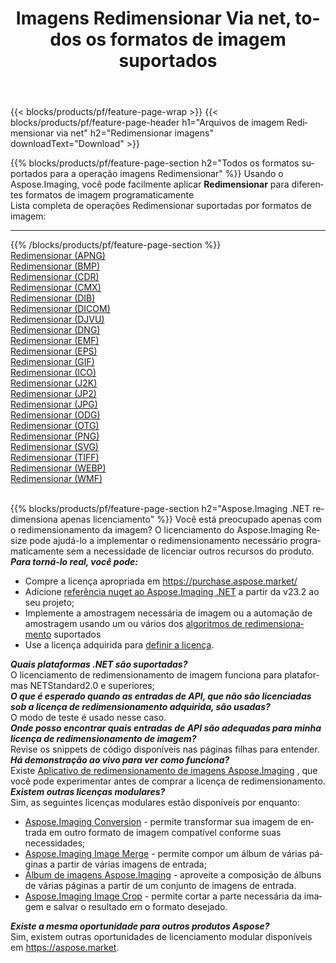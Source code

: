 ﻿---
title: Imagens Redimensionar Via net, todos os formatos de imagem suportados 
weight: 3920
url: /pt/net/resize 
lang: pt
langdirlevel: 2
locales: zh-hans,ja,it,ru,de,es,fr,nl,id,lt,pl,pt,vi,tr,ko,zh-hant,ar,hi,th,sv,cs,uk,he
description: Usando Aspose.Imaging, você pode facilmente imagens Redimensionar Via net
---

{{< blocks/products/pf/feature-page-wrap >}}
{{< blocks/products/pf/feature-page-header h1="Arquivos de imagem Redimensionar via net" h2="Redimensionar imagens" downloadText="Download" >}}


{{% blocks/products/pf/feature-page-section  h2="Todos os formatos suportados para a operação imagens Redimensionar" %}}
Usando o Aspose.Imaging, você pode facilmente aplicar **Redimensionar** para diferentes formatos de imagem programaticamente
<br/>
Lista completa de operações Redimensionar suportadas por formatos de imagem:
<hr/>
{{% /blocks/products/pf/feature-page-section %}}
<div class="container-fluid productfamilypage bg-gray">
    <div class="convertypes bg-gray agp-content section">
        <div class="container">
		<div class="row other-converters">
		    <div class='col-md-2 other-converter remove-lp remove-rp'><a href="/imaging/pt/net/resize/apng" >Redimensionar (APNG)</a></div><div class='col-md-2 other-converter remove-lp remove-rp'><a href="/imaging/pt/net/resize/bmp" >Redimensionar (BMP)</a></div><div class='col-md-2 other-converter remove-lp remove-rp'><a href="/imaging/pt/net/resize/cdr" >Redimensionar (CDR)</a></div><div class='col-md-2 other-converter remove-lp remove-rp'><a href="/imaging/pt/net/resize/cmx" >Redimensionar (CMX)</a></div><div class='col-md-2 other-converter remove-lp remove-rp'><a href="/imaging/pt/net/resize/dib" >Redimensionar (DIB)</a></div><div class='col-md-2 other-converter remove-lp remove-rp'><a href="/imaging/pt/net/resize/dicom" >Redimensionar (DICOM)</a></div><div class='col-md-2 other-converter remove-lp remove-rp'><a href="/imaging/pt/net/resize/djvu" >Redimensionar (DJVU)</a></div><div class='col-md-2 other-converter remove-lp remove-rp'><a href="/imaging/pt/net/resize/dng" >Redimensionar (DNG)</a></div><div class='col-md-2 other-converter remove-lp remove-rp'><a href="/imaging/pt/net/resize/emf" >Redimensionar (EMF)</a></div><div class='col-md-2 other-converter remove-lp remove-rp'><a href="/imaging/pt/net/resize/eps" >Redimensionar (EPS)</a></div><div class='col-md-2 other-converter remove-lp remove-rp'><a href="/imaging/pt/net/resize/gif" >Redimensionar (GIF)</a></div><div class='col-md-2 other-converter remove-lp remove-rp'><a href="/imaging/pt/net/resize/ico" >Redimensionar (ICO)</a></div><div class='col-md-2 other-converter remove-lp remove-rp'><a href="/imaging/pt/net/resize/j2k" >Redimensionar (J2K)</a></div><div class='col-md-2 other-converter remove-lp remove-rp'><a href="/imaging/pt/net/resize/jp2" >Redimensionar (JP2)</a></div><div class='col-md-2 other-converter remove-lp remove-rp'><a href="/imaging/pt/net/resize/jpg" >Redimensionar (JPG)</a></div><div class='col-md-2 other-converter remove-lp remove-rp'><a href="/imaging/pt/net/resize/odg" >Redimensionar (ODG)</a></div><div class='col-md-2 other-converter remove-lp remove-rp'><a href="/imaging/pt/net/resize/otg" >Redimensionar (OTG)</a></div><div class='col-md-2 other-converter remove-lp remove-rp'><a href="/imaging/pt/net/resize/png" >Redimensionar (PNG)</a></div><div class='col-md-2 other-converter remove-lp remove-rp'><a href="/imaging/pt/net/resize/svg" >Redimensionar (SVG)</a></div><div class='col-md-2 other-converter remove-lp remove-rp'><a href="/imaging/pt/net/resize/tiff" >Redimensionar (TIFF)</a></div><div class='col-md-2 other-converter remove-lp remove-rp'><a href="/imaging/pt/net/resize/webp" >Redimensionar (WEBP)</a></div><div class='col-md-2 other-converter remove-lp remove-rp'><a href="/imaging/pt/net/resize/wmf" >Redimensionar (WMF)</a></div>
                </div>
        </div>
    </div>
</div>
<br/>

{{% blocks/products/pf/feature-page-section  h2="Aspose.Imaging .NET redimensiona apenas licenciamento" %}}
Você está preocupado apenas com o redimensionamento da imagem? O licenciamento do Aspose.Imaging Resize pode ajudá-lo a implementar o redimensionamento necessário programaticamente sem a necessidade de licenciar outros recursos do produto. <br/>
<i><b>Para torná-lo real, você pode:</b></i>
<ul>
<li>
Compre a licença apropriada em <a href="https://purchase.aspose.market/">https://purchase.aspose.market/</a>
</li>
<li>
Adicione <a href="https://www.nuget.org/packages/Aspose.Imaging">referência nuget ao Aspose.Imaging .NET</a> a partir da v23.2 ao seu projeto;
</li>
<li>
Implemente a amostragem necessária de imagem ou a automação de amostragem usando um ou vários dos <a href="https://reference.aspose.com/imaging/net/aspose.imaging/resizetype/">algoritmos de redimensionamento</a> suportados
</li>
<li>
Use a licença adquirida para <a href="https://docs.aspose.com/imaging/net/licensing/">definir a licença</a>.
</li>
</ul>
<i><b>Quais plataformas .NET são suportadas?</b></i> <br/>
O licenciamento de redimensionamento de imagem funciona para plataformas NETStandard2.0 e superiores;<br/>
<i><b>O que é esperado quando as entradas de API, que não são licenciadas sob a licença de redimensionamento adquirida, são usadas?</b></i><br/>
O modo de teste é usado nesse caso.<br/>
<i><b>Onde posso encontrar quais entradas de API são adequadas para minha licença de redimensionamento de imagem?</b></i><br/>
Revise os snippets de código disponíveis nas páginas filhas para entender.<br/>
<i><b>Há demonstração ao vivo para ver como funciona?</b></i><br/>
Existe <a href="https://products.aspose.app/imaging/pt/image-resize/">Aplicativo de redimensionamento de imagens Aspose.Imaging</a> , que você pode experimentar antes de comprar a licença de redimensionamento. <br/>
<i><b>Existem outras licenças modulares?</b></i><br/>
Sim, as seguintes licenças modulares estão disponíveis por enquanto:<br/>
<ul>
<li>
<a href="https://products.aspose.com/imaging/pt/net/conversion/">Aspose.Imaging Conversion</a> - permite transformar sua imagem de entrada em outro formato de imagem compatível conforme suas necessidades;
</li>
<li>
<a href="https://products.aspose.com/imaging/pt/net/merge/">Aspose.Imaging Image Merge</a> - permite compor um álbum de várias páginas a partir de várias imagens de entrada;
</li>
<li>
<a href="https://products.aspose.com/imaging/pt/net/merge/">Álbum de imagens Aspose.Imaging</a> - aproveite a composição de álbuns de várias páginas a partir de um conjunto de imagens de entrada.
</li>
<li>
<a href="https://products.aspose.com/imaging/pt/net/crop/">Aspose.Imaging Image Crop</a> - permite cortar a parte necessária da imagem e salvar o resultado em o formato desejado.
</li>
</ul>
<i><b>Existe a mesma oportunidade para outros produtos Aspose?</b></i><br/>
Sim, existem outras oportunidades de licenciamento modular disponíveis em <a href="https://aspose.market">https://aspose.market</a>.

